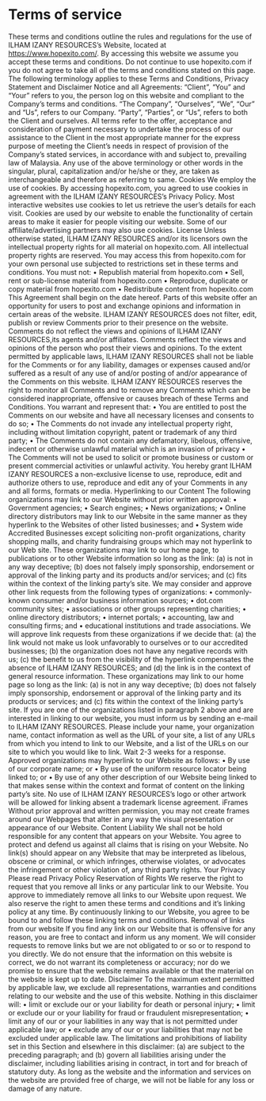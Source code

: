 <h1 class="uppercase text-indigo-400">Terms of service</h1> 

These terms and conditions outline the rules and regulations for the use of ILHAM IZANY RESOURCES’s Website, located at <a href="https://www.hopexito.com" class="text-indigo-400">https://www.hopexito.com/</a>.
By accessing this website we assume you accept these terms and conditions. Do not continue to use hopexito.com if you do not agree to take all of the terms and conditions stated on this page.
The following terminology applies to these Terms and Conditions, Privacy Statement and Disclaimer Notice and all Agreements: “Client”, “You” and “Your” refers to you, the person log on this website and compliant to the Company’s terms and conditions. “The Company”, “Ourselves”, “We”, “Our” and “Us”, refers to our Company. “Party”, “Parties”, or “Us”, refers to both the Client and ourselves. All terms refer to the offer, acceptance and consideration of payment necessary to undertake the process of our assistance to the Client in the most appropriate manner for the express purpose of meeting the Client’s needs in respect of provision of the Company’s stated services, in accordance with and subject to, prevailing law of Malaysia. Any use of the above terminology or other words in the singular, plural, capitalization and/or he/she or they, are taken as interchangeable and therefore as referring to same.
Cookies
We employ the use of cookies. By accessing hopexito.com, you agreed to use cookies in agreement with the ILHAM IZANY RESOURCES’s Privacy Policy.
Most interactive websites use cookies to let us retrieve the user’s details for each visit. Cookies are used by our website to enable the functionality of certain areas to make it easier for people visiting our website. Some of our affiliate/advertising partners may also use cookies.
License
Unless otherwise stated, ILHAM IZANY RESOURCES and/or its licensors own the intellectual property rights for all material on hopexito.com. All intellectual property rights are reserved. You may access this from hopexito.com for your own personal use subjected to restrictions set in these terms and conditions.
You must not:
• Republish material from hopexito.com
• Sell, rent or sub-license material from hopexito.com
• Reproduce, duplicate or copy material from hopexito.com
• Redistribute content from hopexito.com
This Agreement shall begin on the date hereof.
Parts of this website offer an opportunity for users to post and exchange opinions and information in certain areas of the website. ILHAM IZANY RESOURCES does not filter, edit, publish or review Comments prior to their presence on the website. Comments do not reflect the views and opinions of ILHAM IZANY RESOURCES,its agents and/or affiliates. Comments reflect the views and opinions of the person who post their views and opinions. To the extent permitted by applicable laws, ILHAM IZANY RESOURCES shall not be liable for the Comments or for any liability, damages or expenses caused and/or suffered as a result of any use of and/or posting of and/or appearance of the Comments on this website.
ILHAM IZANY RESOURCES reserves the right to monitor all Comments and to remove any Comments which can be considered inappropriate, offensive or causes breach of these Terms and Conditions.
You warrant and represent that:
• You are entitled to post the Comments on our website and have all necessary licenses and consents to do so;
• The Comments do not invade any intellectual property right, including without limitation copyright, patent or trademark of any third party;
• The Comments do not contain any defamatory, libelous, offensive, indecent or otherwise unlawful material which is an invasion of privacy
• The Comments will not be used to solicit or promote business or custom or present commercial activities or unlawful activity.
You hereby grant ILHAM IZANY RESOURCES a non-exclusive license to use, reproduce, edit and authorize others to use, reproduce and edit any of your Comments in any and all forms, formats or media.
Hyperlinking to our Content
The following organizations may link to our Website without prior written approval:
• Government agencies;
• Search engines;
• News organizations;
• Online directory distributors may link to our Website in the same manner as they hyperlink to the Websites of other listed businesses; and
• System wide Accredited Businesses except soliciting non-profit organizations, charity shopping malls, and charity fundraising groups which may not hyperlink to our Web site.
These organizations may link to our home page, to publications or to other Website information so long as the link: (a) is not in any way deceptive; (b) does not falsely imply sponsorship, endorsement or approval of the linking party and its products and/or services; and (c) fits within the context of the linking party’s site.
We may consider and approve other link requests from the following types of organizations:
• commonly-known consumer and/or business information sources;
• dot.com community sites;
• associations or other groups representing charities;
• online directory distributors;
• internet portals;
• accounting, law and consulting firms; and
• educational institutions and trade associations.
We will approve link requests from these organizations if we decide that: (a) the link would not make us look unfavorably to ourselves or to our accredited businesses; (b) the organization does not have any negative records with us; (c) the benefit to us from the visibility of the hyperlink compensates the absence of ILHAM IZANY RESOURCES; and (d) the link is in the context of general resource information.
These organizations may link to our home page so long as the link: (a) is not in any way deceptive; (b) does not falsely imply sponsorship, endorsement or approval of the linking party and its products or services; and (c) fits within the context of the linking party’s site.
If you are one of the organizations listed in paragraph 2 above and are interested in linking to our website, you must inform us by sending an e-mail to ILHAM IZANY RESOURCES. Please include your name, your organization name, contact information as well as the URL of your site, a list of any URLs from which you intend to link to our Website, and a list of the URLs on our site to which you would like to link. Wait 2-3 weeks for a response.
Approved organizations may hyperlink to our Website as follows:
• By use of our corporate name; or
• By use of the uniform resource locator being linked to; or
• By use of any other description of our Website being linked to that makes sense within the context and format of content on the linking party’s site.
No use of ILHAM IZANY RESOURCES’s logo or other artwork will be allowed for linking absent a trademark license agreement.
iFrames
Without prior approval and written permission, you may not create frames around our Webpages that alter in any way the visual presentation or appearance of our Website.
Content Liability
We shall not be hold responsible for any content that appears on your Website. You agree to protect and defend us against all claims that is rising on your Website. No link(s) should appear on any Website that may be interpreted as libelous, obscene or criminal, or which infringes, otherwise violates, or advocates the infringement or other violation of, any third party rights.
Your Privacy
Please read Privacy Policy
Reservation of Rights
We reserve the right to request that you remove all links or any particular link to our Website. You approve to immediately remove all links to our Website upon request. We also reserve the right to amen these terms and conditions and it’s linking policy at any time. By continuously linking to our Website, you agree to be bound to and follow these linking terms and conditions.
Removal of links from our website
If you find any link on our Website that is offensive for any reason, you are free to contact and inform us any moment. We will consider requests to remove links but we are not obligated to or so or to respond to you directly.
We do not ensure that the information on this website is correct, we do not warrant its completeness or accuracy; nor do we promise to ensure that the website remains available or that the material on the website is kept up to date.
Disclaimer
To the maximum extent permitted by applicable law, we exclude all representations, warranties and conditions relating to our website and the use of this website. Nothing in this disclaimer will:
• limit or exclude our or your liability for death or personal injury;
• limit or exclude our or your liability for fraud or fraudulent misrepresentation;
• limit any of our or your liabilities in any way that is not permitted under applicable law; or
• exclude any of our or your liabilities that may not be excluded under applicable law.
The limitations and prohibitions of liability set in this Section and elsewhere in this disclaimer: (a) are subject to the preceding paragraph; and (b) govern all liabilities arising under the disclaimer, including liabilities arising in contract, in tort and for breach of statutory duty.
As long as the website and the information and services on the website are provided free of charge, we will not be liable for any loss or damage of any nature.
